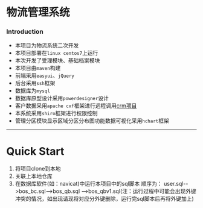 
# 物流管理系统
### Introduction
* 本项目为物流系统二次开发
* 本项目部署在`linux centos7`上运行
* 本次开发了受理模块、基础档案模块
* 本项目由`maven`构建
* 前端采用`easyui`、`jQuery`
* 后台采用`ssh`框架
* 数据库为`mysql`
* 数据库原型设计采用`powerdesigner`设计
* 客户数据采用`apache cxf`框架进行远程调用[crm项目](https://github.com/Scavenger-s/crm.git)
* 本系统采用`shiro`框架进行权限控制
* 管理分区模块显示区域分区分布图功能数据可视化采用`hchart`框架
---
# Quick Start
1. 将项目clone到本地
2. 关联上本地仓库
3. 在数据库软件(如：navicat)中运行本项目中的sql脚本
   顺序为：
   user.sql-->bos_bc.sql-->bos_qb.sql
   -->bos_qbv1.sql(注：运行过程中可能会出现外键冲突的情况，如出现请现将对应分外键删除，运行完sql脚本后再将外键加上)

